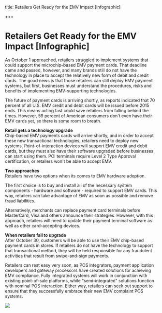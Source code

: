 title: Retailers Get Ready for the EMV Impact [Infographic]

+++


# Retailers Get Ready for the EMV Impact [Infographic]

As October 1 approached, retailers struggled to implement systems that could support the microchip-based EMV payment cards. That deadline came and passed, however, and many brands still do not have the technology in place to accept the relatively new form of debit and credit cards. The good news is that those retailers can still deploy EMV payment systems, but first, businesses must understand the procedures, risks and benefits of implementing EMV-supporting technologies.

The future of payment cards is arriving shortly, as reports indicated that 70 percent of all U.S. EMV credit and debit cards will be issued before 2015 ends. This means acting fast could save retailers from falling behind the times. However, 59 percent of American consumers don't even have their EMV cards yet, so there is some room to breath.

**Retail gets a technology upgrade**  
Chip-based EMV payments cards will arrive shortly, and in order to accept these new transactional technologies, retailers need to deploy new systems. Point-of-interaction devices will support EMV credit and debit cards, but they must also have their software upgraded before businesses can start using them. POI terminals require Level 2 Type Approval certification, or retailers won't be able to accept EMV.

**Two approaches**  
Retailers have two options when its comes to EMV hardware adoption.

The first choice is to buy and install all of the necessary system components - hardware and software - required to support EMV cards. This way, retailers can take advantage of EMV as soon as possible and remove fraud liabilities.

Alternatively, merchants can replace payment card terminals before MasterCard, Visa and others announce their strategies. However, with this approach, retailers will need to update their payment terminal software as well as other card-accepting devices.

**When retailers fail to upgrade**  
After October 30, customers will be able to use their EMV chip-based payment cards in stores. If retailers do not have the technology to support that transactional method, they will be held responsible for any fraudulent activities that result from swipe-and-sign payments.

Retailers can rest easy very soon, as POS integrators, payment application developers and gateway processors have created solutions for achieving EMV compliance. Fully integrated systems will work in conjunction with existing point-of-sale platforms, while "semi-integrated" solutions function with nominal POS interaction. Either way, retailers can seek out support to ensure that they successfully embrace their new EMV complaint POS systems.

![](http://opticcf.brafton.com/14122393.image)
